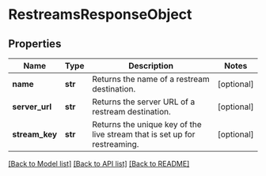# RestreamsResponseObject

## Properties
Name | Type | Description | Notes
------------ | ------------- | ------------- | -------------
**name** | **str** | Returns the name of a restream destination. | [optional] 
**server_url** | **str** | Returns the server URL of a restream destination. | [optional] 
**stream_key** | **str** | Returns the unique key of the live stream that is set up for restreaming. | [optional] 

[[Back to Model list]](../README.md#documentation-for-models) [[Back to API list]](../README.md#documentation-for-api-endpoints) [[Back to README]](../README.md)


